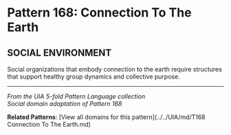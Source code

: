 # Pattern 168: Connection To The Earth

## SOCIAL ENVIRONMENT

Social organizations that embody connection to the earth require structures that support healthy group dynamics and collective purpose.

---

*From the UIA 5-fold Pattern Language collection*  
*Social domain adaptation of Pattern 168*

**Related Patterns**: [View all domains for this pattern](../../UIA/md/T168 Connection To The Earth.md)